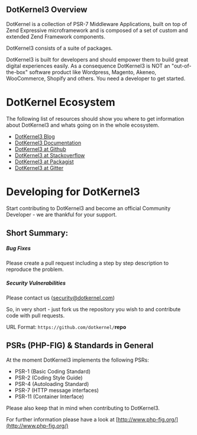 DotKernel3 Overview
---

DotKernel is a collection of PSR-7 Middleware Applications, built on top of Zend Expressive microframework and is composed of a set of custom and extended Zend Framework components.

DotKernel3 consists of a suite of packages.

DotKernel3 is built for developers and should empower them to build great digital experiences easily. 
As a consequence DotKernel3 is NOT an "out-of-the-box" software product like Wordpress, Magento, Akeneo, WooCommerce, Shopify and others. 
You need a developer to get started.

# DotKernel Ecosystem

The following list of resources should show you where to get information about DotKernel3 and whats going on in the whole ecosystem. 

* [DotKernel3 Blog](https://www.dotkernel.com/)
* [DotKernel3 Documentation](../README.md)
* [DotKernel3 at Github](https://github.com/dotkernel/)
* [DotKernel3 at Stackoverflow](http://stackoverflow.com/questions/tagged/dotkernel3)
* [DotKernel3 at Packagist](https://packagist.org/search/?q=dotkernel/)
* [DotKernel3 at Gitter](https://gitter.im/dotkernel3)

# Developing for DotKernel3

Start contributing to DotKernel3 and become an official Community Developer - we are thankful for your support. 

 
## Short Summary: 
##### Bug Fixes
Please create a pull request including a step by step description to reproduce the problem. 

##### Security Vulnerabilities
Please contact us (security@dotkernel.com)

So, in very short - just fork us the repository you wish to and contribute code with pull requests. 

URL Format: `https://github.com/dotkernel/`**repo**


## PSRs (PHP-FIG) & Standards in General
At the moment DotKernel3 implements the following PSRs: 
* PSR-1 (Basic Coding Standard)
* PSR-2 (Coding Style Guide)
* PSR-4 (Autoloading Standard) 
* PSR-7 (HTTP message interfaces)
* PSR-11 (Container Interface)

Please also keep that in mind when contributing to DotKernel3. 

For further information please have a look at [http://www.php-fig.org/](http://www.php-fig.org/)
 
 
